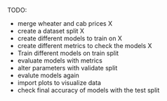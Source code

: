 TODO:

- merge wheater and cab prices                          X
- create a dataset split                                X
- create different models to train on                   X
- create different metrics to check the models          X
- Train different models on train split
- evaluate models with metrics
- alter parameters with validate split
- evalute models again
- import plots to visualize data
- check final accuracy of models with the test split